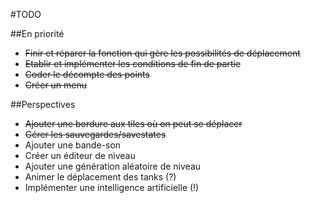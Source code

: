 #TODO

##En priorité

  - ~~Finir et réparer la fonction qui gère les possibilités de déplacement~~
  - ~~Etablir et implémenter les conditions de fin de partie~~
  - ~~Coder le décompte des points~~
  - ~~Créer un menu~~
  
##Perspectives

  - ~~Ajouter une bordure aux tiles où on peut se déplacer~~
  - ~~Gérer les sauvegardes/savestates~~
  - Ajouter une bande-son
  - Créer un éditeur de niveau
  - Ajouter une génération aléatoire de niveau
  - Animer le déplacement des tanks (?)
  - Implémenter une intelligence artificielle (!)